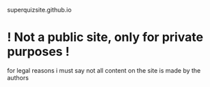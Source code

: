 superquizsite.github.io
# ! Not a public site, only for private purposes !  
for legal reasons i must say not all content on the site is made by the authors  
